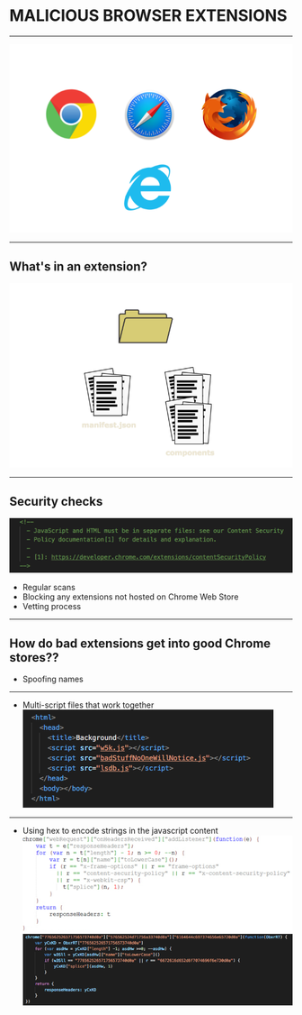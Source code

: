 # MALICIOUS BROWSER EXTENSIONS

---

![logos](images/logos.png) 


---
## What's in an extension?
![files](images/files.png)

---
## Security checks
![warning](images/warning.png)

- Regular scans
- Blocking any extensions not hosted on Chrome Web Store
- Vetting process

---

## How do bad extensions get into good Chrome stores??
- Spoofing names

---

- Multi-script files that work together
![multi-script](images/multi-script.png)


---

- Using hex to encode strings in the javascript content
![good](images/good.png)
![hex](images/hex.png)